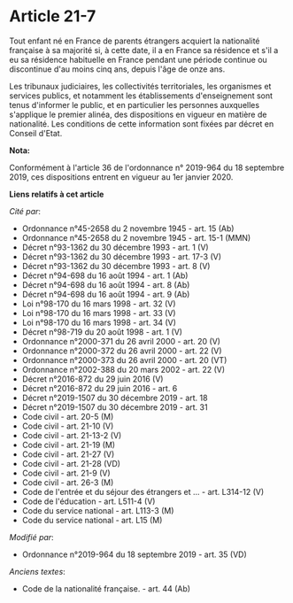 # Article 21-7

Tout enfant né en France de parents étrangers acquiert la nationalité française à sa majorité si, à cette date, il a en
France sa résidence et s'il a eu sa résidence habituelle en France pendant une période continue ou discontinue d'au moins
cinq ans, depuis l'âge de onze ans.

Les tribunaux judiciaires, les collectivités territoriales, les organismes et services publics, et notamment les
établissements d'enseignement sont tenus d'informer le public, et en particulier les personnes auxquelles s'applique le
premier alinéa, des dispositions en vigueur en matière de nationalité. Les conditions de cette information sont fixées par
décret en Conseil d'Etat.

**Nota:**

Conformément à l'article 36 de l'ordonnance n° 2019-964 du 18 septembre 2019, ces dispositions entrent en vigueur au 1er
janvier 2020.

**Liens relatifs à cet article**

_Cité par_:

  - Ordonnance n°45-2658 du 2 novembre 1945 - art. 15 (Ab)
  - Ordonnance n°45-2658 du 2 novembre 1945 - art. 15-1 (MMN)
  - Décret n°93-1362 du 30 décembre 1993 - art. 1 (V)
  - Décret n°93-1362 du 30 décembre 1993 - art. 17-3 (V)
  - Décret n°93-1362 du 30 décembre 1993 - art. 8 (V)
  - Décret n°94-698 du 16 août 1994 - art. 1 (Ab)
  - Décret n°94-698 du 16 août 1994 - art. 8 (Ab)
  - Décret n°94-698 du 16 août 1994 - art. 9 (Ab)
  - Loi n°98-170 du 16 mars 1998 - art. 32 (V)
  - Loi n°98-170 du 16 mars 1998 - art. 33 (V)
  - Loi n°98-170 du 16 mars 1998 - art. 34 (V)
  - Décret n°98-719 du 20 août 1998 - art. 1 (V)
  - Ordonnance n°2000-371 du 26 avril 2000 - art. 20 (V)
  - Ordonnance n°2000-372 du 26 avril 2000 - art. 22 (V)
  - Ordonnance n°2000-373 du 26 avril 2000 - art. 20 (VT)
  - Ordonnance n°2002-388 du 20 mars 2002 - art. 22 (V)
  - Décret n°2016-872 du 29 juin 2016 (V)
  - Décret n°2016-872 du 29 juin 2016 - art. 6
  - Décret n°2019-1507 du 30 décembre 2019 - art. 18
  - Décret n°2019-1507 du 30 décembre 2019 - art. 31
  - Code civil - art. 20-5 (M)
  - Code civil - art. 21-10 (V)
  - Code civil - art. 21-13-2 (V)
  - Code civil - art. 21-19 (M)
  - Code civil - art. 21-27 (V)
  - Code civil - art. 21-28 (VD)
  - Code civil - art. 21-9 (V)
  - Code civil - art. 26-3 (M)
  - Code de l'entrée et du séjour des étrangers et ... - art. L314-12 (V)
  - Code de l'éducation - art. L511-4 (V)
  - Code du service national - art. L113-3 (M)
  - Code du service national - art. L15 (M)

_Modifié par_:

  - Ordonnance n°2019-964 du 18 septembre 2019 - art. 35 (VD)

_Anciens textes_:

  - Code de la nationalité française. - art. 44 (Ab)
